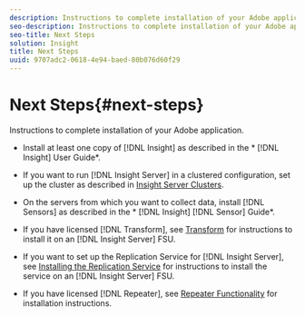 ```yaml
---
description: Instructions to complete installation of your Adobe application.
seo-description: Instructions to complete installation of your Adobe application.
seo-title: Next Steps
solution: Insight
title: Next Steps
uuid: 9707adc2-0618-4e94-baed-80b076d60f29
---
```


# Next Steps{#next-steps}

Instructions to complete installation of your Adobe application.

* Install at least one copy of [!DNL Insight] as described in the * [!DNL Insight] User Guide*. 

* If you want to run [!DNL Insight Server] in a clustered configuration, set up the cluster as described in [Insight Server Clusters](../../../home/c-inst-svr/c-install-ins-svr/c-ins-svr-clstrs/c-ins-svr-clstrs.md#concept-7990434e7d8f42bab089d3024b96586b). 

* On the servers from which you want to collect data, install [!DNL Sensors] as described in the * [!DNL Insight] [!DNL Sensor] Guide*. 

* If you have licensed [!DNL Transform], see [Transform](../../../home/c-inst-svr/c-tfm/c-tfm.md#concept-2da4db2b6f444e93ace22d3b3aecb4f2) for instructions to install it on an [!DNL Insight Server] FSU. 

* If you want to set up the Replication Service for [!DNL Insight Server], see [Installing the Replication Service](../../../home/c-inst-svr/c-ins-svr-rep-svc/c-inst-rep-svc.md#concept-4743b6621f394ee39cf0635230996925) for instructions to install the service on an [!DNL Insight Server] FSU. 

* If you have licensed [!DNL Repeater], see [Repeater Functionality](../../../home/c-inst-svr/c-rptr-fntly/c-rptr-fntly.md#concept-78613328ece345b2937cd6e43d7f31f2) for installation instructions.

